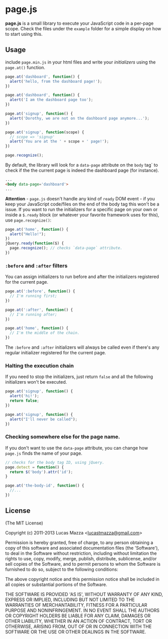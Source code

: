 # page.js

**page.js** is a small library to execute your JavaScript code in a per-page scope. Check the files under the `example` folder for a simple display on how to start using this.

## Usage

include `page.min.js` in your html files and write your *initializers* using the `page.at()` function.

```javascript
page.at('dashboard', function() {
  alert('hello, from the dashboard page!');
})

page.at('dashboard', function() {
  alert('I am the dashboard page too');
})

page.at('signup', function() {
  alert('Dorothy, we are not on the dashboard page anymore...');
})

page.at('signup', function(scope) {
  // scope => 'signup'
  alert('You are at the ' + scope + ' page!');
})

page.recognize();
```

By default, the library will look for a `data-page` attribute on the `body` tag` to check if the the current page is indeed the dashboard page (for instance).

```html
...
<body data-page='dashboard'>
...
```
**Attention** - `page.js` doesn't handle any kind of `ready` DOM event - if you keep your JavaScript code/files on the end of the body tag this won't be a issue. If you want to run the initializers for a specific page on your own or inside a `$.ready` block (or whatever your favorite framework uses for this), use `page.recognize()`:

```javascript
page.at('home', function() {
  alert("Hello!");
})
jQuery.ready(function($) {
  page.recognize(); // checks `data-page` attribute.
})
```

### `:before` and `:after` filters

You can assign initializers to run before and after the initializers registered for the current page.

```javascript
page.at(':before', function() {
  // I'm running first;
})

page.at(':after', function() {
  // I'm running after;
})

page.at('home', function() {
  // I'm the middle of the chain.
})
```

The `:before` and `:after` initializers will always be called even if there's any regular initializer registered for the current page.

### Halting the execution chain

If you need to stop the initializers, just return `false` and all the following initializers won't be executed.

```javascript
page.at('signup', function() {
  alert('hi!');
  return false;
})

page.at('signup', function() {
  alert("I'll never be called");
})
```

### Checking somewhere else for the page name.

If you don't want to use the `data-page` attribute, you can change how `page.js` finds the name of your page.

```javascript
// checks for the body tag ID, using jQuery.
page.detect = function() {
  return $('body').attr('id');
}

page.at('the-body-id', function() {
  //...
})
```

## License

(The MIT License)

Copyright (c) 2011-2013 Lucas Mazza &lt;lucastmazza@gmail.com&gt;

Permission is hereby granted, free of charge, to any person obtaining
a copy of this software and associated documentation files (the
'Software'), to deal in the Software without restriction, including
without limitation the rights to use, copy, modify, merge, publish,
distribute, sublicense, and/or sell copies of the Software, and to
permit persons to whom the Software is furnished to do so, subject to
the following conditions:

The above copyright notice and this permission notice shall be
included in all copies or substantial portions of the Software.

THE SOFTWARE IS PROVIDED 'AS IS', WITHOUT WARRANTY OF ANY KIND,
EXPRESS OR IMPLIED, INCLUDING BUT NOT LIMITED TO THE WARRANTIES OF
MERCHANTABILITY, FITNESS FOR A PARTICULAR PURPOSE AND NONINFRINGEMENT.
IN NO EVENT SHALL THE AUTHORS OR COPYRIGHT HOLDERS BE LIABLE FOR ANY
CLAIM, DAMAGES OR OTHER LIABILITY, WHETHER IN AN ACTION OF CONTRACT,
TORT OR OTHERWISE, ARISING FROM, OUT OF OR IN CONNECTION WITH THE
SOFTWARE OR THE USE OR OTHER DEALINGS IN THE SOFTWARE.
